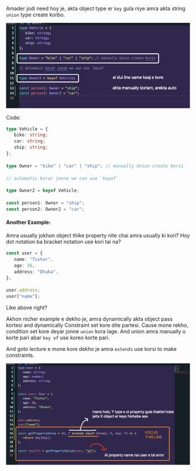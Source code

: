 Amader jodi need hoy je, akta object type er `key` gula niye amra akta string `union` type create korbo.

![alt text](image-14.png)

Code:

```ts
type Vehicle = {
   bike: string;
   car: string;
   ship: string;
};

type Owner = "bike" | "car" | "ship"; // manually Union create korsi

// automatic korar jonne we can use `keyof`

type Owner2 = keyof Vehicle;

const person1: Owner = "ship";
const person2: Owner2 = "car";
```

#### Another Example:

Amra usually jokhon object thike property nite chai amra usually ki kori? Hoy dot notation ba bracket notation use kori tai na?

```ts
const user = {
   name: "Tushar",
   age: 26,
   address: "Dhaka",
};

user.address;
user["name"];
```

Like above right?

Akhon nicher example e dekho je, amra dynamically akta object pass kortesi and dynamically Constraint set kore dite partesi. Cause mone rekho, condition set kore deyar jonne `union` kora lage. And union amra manually o korte pari abar `key of` use koreo korte pari.

And goto lecture e mone kore dekho je amra `extends` use korsi to make constraints.

![alt text](image-15.png)
